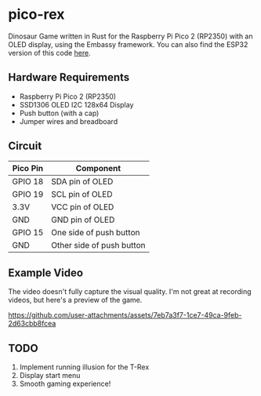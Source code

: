 # pico-rex
Dinosaur Game written in Rust for the Raspberry Pi Pico 2 (RP2350) with an OLED display, using the Embassy framework.  You can also find the ESP32 version of this code [here](https://github.com/ImplFerris/esp32-rex).

## Hardware Requirements
- Raspberry Pi Pico 2 (RP2350)
- SSD1306 OLED I2C 128x64 Display
- Push button (with a cap) 
- Jumper wires and breadboard

## Circuit

| Pico Pin | Component               |
|----------|-------------------------|
| GPIO 18  | SDA pin of OLED         |
| GPIO 19  | SCL pin of OLED         |
| 3.3V     | VCC pin of OLED         |
| GND      | GND pin of OLED         |
| GPIO 15  | One side of push button |
| GND      | Other side of push button |

## Example Video

The video doesn't fully capture the visual quality. I'm not great at recording videos, but here's a preview of the game.  

https://github.com/user-attachments/assets/7eb7a3f7-1ce7-49ca-9feb-2d63cbb8fcea



## TODO
1. Implement running illusion for the T-Rex
2. Display start menu
3. Smooth gaming experience!



